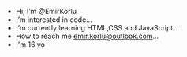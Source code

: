 - Hi, I’m @EmirKorlu
- I’m interested in code...
- I’m currently learning HTML,CSS and JavaScript...
- How to reach me emir.korlu@outlook.com...
- I'm 16 yo 

<!---
EmirKorlu/EmirKorlu is a ✨ special ✨ repository because its `README.md` (this file) appears on your GitHub profile.
You can click the Preview link to take a look at your changes.
--->
